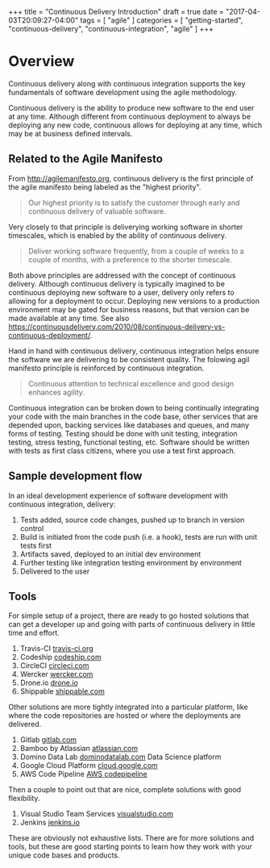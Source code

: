 +++
title = "Continuous Delivery Introduction"
draft = true
date = "2017-04-03T20:09:27-04:00"
tags = [ "agile" ]
categories = [ "getting-started", "continuous-delivery", "continuous-integration", "agile" ]
+++

# Overview 

Continuous delivery along with continuous integration supports the key fundamentals of software development using the agile methodology.

<!--more-->

Continuous delivery is the ability to produce new software to the end user at any time. Although different from continuous deployment to always be deploying any new code, continuous allows for deploying at any time, which may be at business defined intervals.

## Related to the Agile Manifesto

From http://agilemanifesto.org, continuous delivery is the first principle of the agile manifesto being labeled as the "highest priority". 

> Our highest priority is to satisfy the customer through early and continuous delivery of valuable software.

Very closely to that principle is deliverying working software in shorter timescales, which is enabled by the ability of continuous delivery. 

> Deliver working software frequently, from a couple of weeks to a couple of months, with a preference to the shorter timescale.

Both above principles are addressed with the concept of continuous delivery. Although continuous delivery is typically imagined to be continuous deploying new software to a user, delivery only refers to allowing for a deployment to occur. Deploying new versions to a production environment may be gated for business reasons, but that version can be made available at any time. See also https://continuousdelivery.com/2010/08/continuous-delivery-vs-continuous-deployment/.

Hand in hand with continuous delivery, continuous integration helps ensure the software we are delivering to be consistent quality. The folowing agil manifesto principle is reinforced by continuous integration.

> Continuous attention to technical excellence and good design enhances agility.

Continuous integration can be broken down to being continually integrating your code with the main branches in the code base, other services that are depended upon, backing services like databases and queues, and many forms of testing. Testing should be done with unit testing, integration testing, stress testing, functional testing, etc. Software should be written with tests as first class citizens, where you use a test first approach.

## Sample development flow 

In an ideal development experience of software development with continuous integration, delivery:

1. Tests added, source code changes, pushed up to branch in version control
2. Build is initiated from the code push (i.e. a hook), tests are run with unit tests first
3. Artifacts saved, deployed to an initial dev environment
4. Further testing like integration testing environment by environment
5. Delivered to the user

## Tools

For simple setup of a project, there are ready to go hosted solutions that can get a developer up and going with parts of continuous delivery in little time and effort.

1. Travis-CI [travis-ci.org](https://travis-ci.org)
2. Codeship [codeship.com](https://codeship.com)
3. CircleCI [circleci.com](https://circleci.com)
4. Wercker [wercker.com](https://wercker.com)
5. Drone.io [drone.io](https://try.drone.io)
6. Shippable [shippable.com](https://www.shippable.com)

Other solutions are more tightly integrated into a particular platform, like where the code repositories are hosted or where the deployments are delivered.

1. Gitlab [gitlab.com](https://about.gitlab.com)
2. Bamboo by Atlassian [atlassian.com](https://www.atlassian.com/software/bamboo)
3. Domino Data Lab [dominodatalab.com](https://www.dominodatalab.com/) Data Science platform
4. Google Cloud Platform [cloud.google.com](https://cloud.google.com)
5. AWS Code Pipeline [AWS codepipeline](https://aws.amazon.com/codepipeline)

Then a couple to point out that are nice, complete solutions with good flexibility. 

1. Visual Studio Team Services [visualstudio.com](https://www.visualstudio.com/team-services/)
2. Jenkins [jenkins.io](https://jenkins.io/)

These are obviously not exhaustive lists. There are for more solutions and tools, but these are good starting points to learn how they work with your unique code bases and products.
